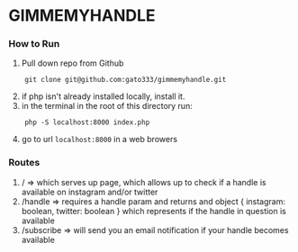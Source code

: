 # GIMMEMYHANDLE

### How to Run
1. Pull down repo from Github
```
	git clone git@github.com:gato333/gimmemyhandle.git
```
2. if php isn't already installed locally, install it.
3. in the terminal in the root of this directory run:
```
	php -S localhost:8000 index.php
```
4. go to url `localhost:8000` in a web browers


### Routes
1. / => which serves up page, which allows up to check if a handle is available on instagram and/or twitter
2. /handle => requires a handle param and returns and object { instagram: boolean, twitter: boolean } which represents if the handle in question is available 
3. /subscribe => will send you an email notification if your handle becomes available
